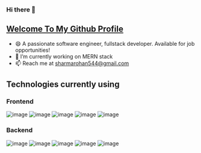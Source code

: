 ### Hi there 👋
## [Welcome To My Github Profile](https://user-images.githubusercontent.com/38130791/155720247-d046c22b-9449-420b-aa46-03ade04beb9f.png)

<!--
**RohanVashisht003/RohanVashisht003** is a ✨ _special_ ✨ repository because its `README.md` (this file) appears on your GitHub profile.-->

- 😄 A passionate software engineer, fullstack developer. Available for job opportunities!
- 🔭 I’m currently working on MERN stack
- 📫 Reach me at sharmarohan544@gmail.com

## Technologies currently using
### Frontend
![image](https://user-images.githubusercontent.com/38130791/180477122-7b210a37-d403-459f-9d44-2837b60e4d0b.png) ![image](https://user-images.githubusercontent.com/38130791/180477167-5fec29d0-8bbe-48e4-815a-20ee8c99474a.png) ![image](https://user-images.githubusercontent.com/38130791/180477225-8ed73daa-ff61-4b3d-8fe5-987aaa4a3edd.png) ![image](https://user-images.githubusercontent.com/38130791/180477254-0975133f-b39d-4fbb-af64-108e551b6dd4.png) ![image](https://user-images.githubusercontent.com/38130791/180477282-509af2a0-5927-4391-9e22-62fd77bc2b77.png)
### Backend
![image](https://user-images.githubusercontent.com/38130791/180477309-14524c9d-94ab-4530-8b14-ac9f9190c067.png) ![image](https://user-images.githubusercontent.com/38130791/180477334-01718168-39c3-4c8d-8f2c-110996222958.png) ![image](https://user-images.githubusercontent.com/38130791/180477368-1e6ec71f-bb58-48a5-b3c6-8cec1f75c58f.png) ![image](https://user-images.githubusercontent.com/38130791/180477397-8ffe8709-d89e-4fc9-ada0-76ea86e25d72.png) ![image](https://user-images.githubusercontent.com/38130791/180477448-0c1aa985-2fc5-4a06-a312-0a26e7c46681.png)





